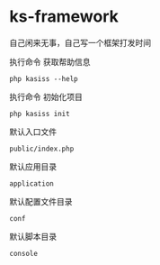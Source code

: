 # ks-framework
自己闲来无事，自己写一个框架打发时间

执行命令 获取帮助信息
```
php kasiss --help
```

执行命令 初始化项目
```
php kasiss init 
```

默认入口文件
```
public/index.php
```
默认应用目录
```
application
```
默认配置文件目录
```
conf
```
默认脚本目录
```
console
```

